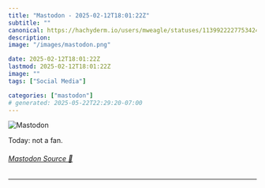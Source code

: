 ```yaml
---
title: "Mastodon - 2025-02-12T18:01:22Z"
subtitle: ""
canonical: https://hachyderm.io/users/mweagle/statuses/113992222775342446
description:
image: "/images/mastodon.png"

date: 2025-02-12T18:01:22Z
lastmod: 2025-02-12T18:01:22Z
image: ""
tags: ["Social Media"]

categories: ["mastodon"]
# generated: 2025-05-22T22:29:20-07:00
---
```

![Mastodon](/images/mastodon.png)

<p>Today: not a fan.</p>


###### [Mastodon Source 🐘](https://hachyderm.io/@mweagle/113992222775342446)

___
